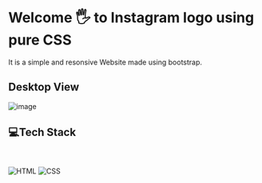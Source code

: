# Welcome 🖐 to Instagram logo using pure CSS
It is a simple and resonsive Website made using bootstrap.

## Desktop View
![image](https://github.com/anmol957/web_dev_projects/assets/61040390/57135510-39a7-4b0d-ae0e-01efb73e457c)

## 💻Tech Stack
<br>

![HTML](https://img.shields.io/badge/html5%20-%23E34F26.svg?&style=for-the-badge&logo=html5&logoColor=white)
![CSS](https://img.shields.io/badge/css3%20-%231572B6.svg?&style=for-the-badge&logo=css3&logoColor=white)


<br>
